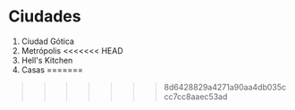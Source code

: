 # Ciudades

1. Ciudad Gótica
2. Metrópolis
<<<<<<< HEAD
3. Hell's Kitchen
4. Casas
=======
>>>>>>> 8d6428829a4271a90aa4db035ccc7cc8aaec53ad
